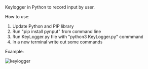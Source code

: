 Keylogger in Python to record input by user.

How to use:
1. Update Python and PIP library
2. Run "pip install pynput" from command line 
3. Run KeyLogger.py file with "python3 KeyLogger.py" commmand
4. In a new terminal write out some commands


Example:


![keylogger](https://github.com/user-attachments/assets/2a2b1ac7-0755-4a74-bb2f-f632a4a31da3)

 



